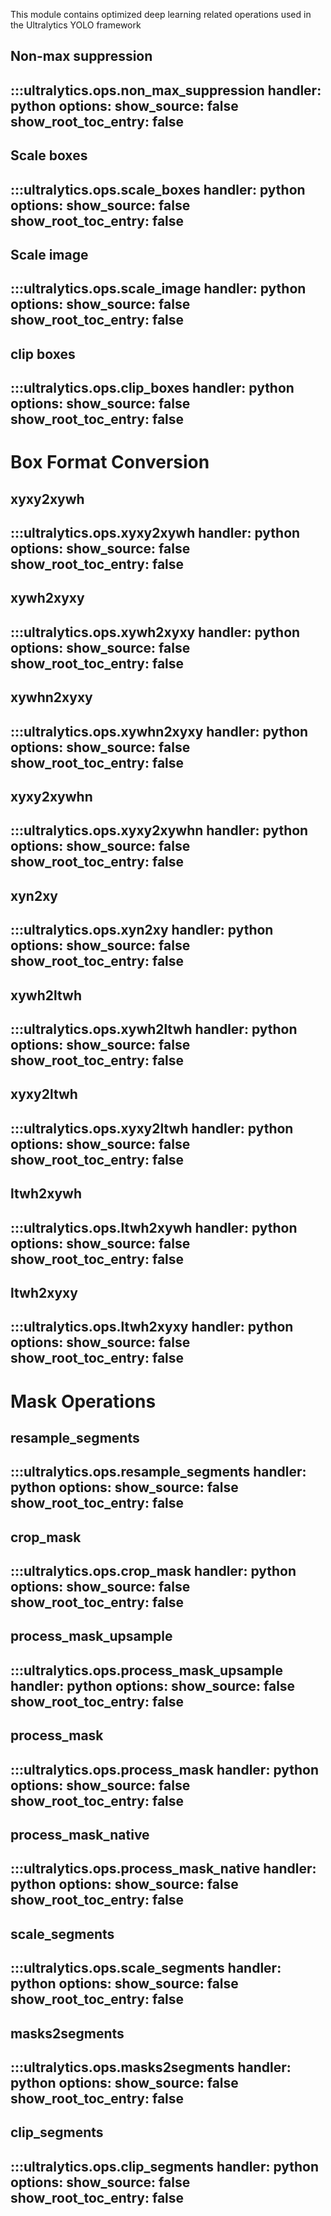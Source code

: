 This module contains optimized deep learning related operations used in the Ultralytics YOLO framework
## Non-max suppression
:::ultralytics.ops.non_max_suppression
    handler: python
    options:
        show_source: false
        show_root_toc_entry: false
---
## Scale boxes
:::ultralytics.ops.scale_boxes
    handler: python
    options:
        show_source: false
        show_root_toc_entry: false
---
## Scale image
:::ultralytics.ops.scale_image
    handler: python
    options:
        show_source: false
        show_root_toc_entry: false
---
## clip boxes
:::ultralytics.ops.clip_boxes
    handler: python
    options:
        show_source: false
        show_root_toc_entry: false
---
# Box Format Conversion
## xyxy2xywh
:::ultralytics.ops.xyxy2xywh
    handler: python
    options:
        show_source: false
        show_root_toc_entry: false
---
## xywh2xyxy
:::ultralytics.ops.xywh2xyxy
    handler: python
    options:
        show_source: false
        show_root_toc_entry: false
---
## xywhn2xyxy
:::ultralytics.ops.xywhn2xyxy
    handler: python
    options:
        show_source: false
        show_root_toc_entry: false
---
## xyxy2xywhn
:::ultralytics.ops.xyxy2xywhn
    handler: python
    options:
        show_source: false
        show_root_toc_entry: false
---
## xyn2xy
:::ultralytics.ops.xyn2xy
    handler: python
    options:
        show_source: false
        show_root_toc_entry: false
---
## xywh2ltwh
:::ultralytics.ops.xywh2ltwh
    handler: python
    options:
        show_source: false
        show_root_toc_entry: false
---
## xyxy2ltwh
:::ultralytics.ops.xyxy2ltwh
    handler: python
    options:
        show_source: false
        show_root_toc_entry: false
---
## ltwh2xywh
:::ultralytics.ops.ltwh2xywh
    handler: python
    options:
        show_source: false
        show_root_toc_entry: false
---
## ltwh2xyxy
:::ultralytics.ops.ltwh2xyxy
    handler: python
    options:
        show_source: false
        show_root_toc_entry: false
---

# Mask Operations
## resample_segments
:::ultralytics.ops.resample_segments
    handler: python
    options:
        show_source: false
        show_root_toc_entry: false
---
## crop_mask
:::ultralytics.ops.crop_mask
    handler: python
    options:
        show_source: false
        show_root_toc_entry: false
---
## process_mask_upsample
:::ultralytics.ops.process_mask_upsample
    handler: python
    options:
        show_source: false
        show_root_toc_entry: false
---
## process_mask
:::ultralytics.ops.process_mask
    handler: python
    options:
        show_source: false
        show_root_toc_entry: false
---
## process_mask_native
:::ultralytics.ops.process_mask_native
    handler: python
    options:
        show_source: false
        show_root_toc_entry: false
---
## scale_segments
:::ultralytics.ops.scale_segments
    handler: python
    options:
        show_source: false
        show_root_toc_entry: false
---
## masks2segments
:::ultralytics.ops.masks2segments
    handler: python
    options:
        show_source: false
        show_root_toc_entry: false
---
## clip_segments
:::ultralytics.ops.clip_segments
    handler: python
    options:
        show_source: false
        show_root_toc_entry: false
---





